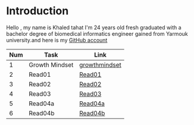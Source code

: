 
# Introduction

Hello , my name is Khaled tahat I'm 24 years old fresh graduated with a bachelor degree of biomedical informatics engineer gained from Yarmouk university.and here is my [GitHub account](KZTahat (github.com))

|Num| Task           | Link                                                                                                   |
|---|----------------|--------------------------------------------------------------------------------------------------------|
|1  | Growth Mindset |  [growthmindset](https://kztahat.github.io/reading-notes/growthmindset "Growth Mindset")               |
|2  | Read01         | [Read01](https://kztahat.github.io/reading-notes/Reads/Read01LearningMarkdown "Read01")                |
|3  | Read02         | [Read02](https://kztahat.github.io/reading-notes/Reads/Read02RevisionsandtheCloud "Read02")            |
|4  | Read03         | [Read03](https://kztahat.github.io/reading-notes/Reads/Read03ReflectionandDiscussion "Read03")         |
|5  | Read04a        | [Read04a](https://kztahat.github.io/reading-notes/Reads/Read04aDynamicwebpageswithJavaScript "Read04a")|
|6  | Read04b        | [Read04b](https://kztahat.github.io/reading-notes/Reads/Read04bComputerArchitectureandLogic "Read04b") |